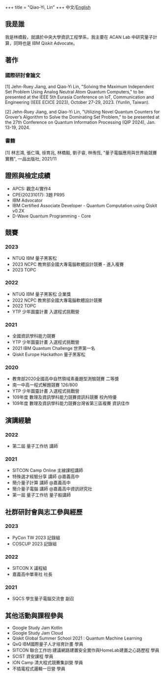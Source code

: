+++
title = "Qiao-Yi, Lin"
+++
中文/[English](/_index_en)
## 我是誰
我是林橋毅，就讀於中央大學資訊工程學系，我主要在 ACAN Lab 中研究量子計算，同時也是 IBM Qiskit Advocate。

## 著作
### 國際研討會論文
[1] Jehn-Ruey Jiang, and Qiao-Yi Lin, "Solving the Maximum Independent Set Problem Using Analog Neutral Atom Quantum Computers,"
to be presented at the IEEE 5th Eurasia Conference on IoT, Communication and Engineering (IEEE ECICE 2023), October 27-29, 2023. (Yunlin, Taiwan).

[2] Jehn-Ruey Jiang, and Qiao-Yi Lin, "Utilizing Novel Quantum Counters for Grover’s Algorithm to Solve the Dominating Set Problem," to be presented at the 27th Conference on Quantum Information Processing (QIP 2024), Jan. 13-19, 2024.

### 書籍
[1] 林志鴻, 張仁瑀, 徐育兆, 林橋毅, 劉子睿, 林侑恆, "量子電腦應用與世界級競賽實務", 一品出版社, 2021/11 

## 證照與檢定成績
- APCS: 觀念4/實作4
- CPE(20231017): 3題 PR95
- IBM Advocator
- IBM Certified Associate Developer - Quantum Computation using Qiskit v0.2X
- D-Wave Quantum Programming - Core

## 競賽
### 2023
- NTUQ IBM 量子黑客松
- 2023 NCPC 教育部全國大專電腦軟體設計競賽 - 進入複賽
- 2023 TOPC

### 2022
- NTUQ IBM 量子黑客松 企業獎
- 2022 NCPC 教育部全國大專電腦軟體設計競賽
- 2022 TOPC
- YTP 少年圖靈計畫 入選程式挑戰營

### 2021
- 全國資訊學科能力競賽
- YTP 少年圖靈計畫 入選程式挑戰營
- 2021 IBM Quantum Challenge 世界第一名
- Qiskit Europe Hackathon 量子黑客松

### 2020
- 教育部2020全國高中自然領域素養題型測驗競賽 二等獎
- 南一中高一程式解題競賽 126/800
- YTP 少年圖靈計畫 入選程式挑戰營
- 109年度 數理及資訊學科能力競賽資訊科競賽 校內特優
- 109年度 數理及資訊學科能力競賽台灣省第三區複賽 資訊佳作

## 演講經驗
### 2022
- 第二屆 量子工作坊 講師

### 2021
- SITCON Camp Online 主線課程講師
- 特殊選才經驗分享 講師 @嘉義高中
- 簡介量子計算 講師 @嘉義高中
- 簡介量子電腦 講師 @嘉義高中資訊研究社
- 第一屆 量子工作坊 量子骰講師

## 社群研討會與志工參與經歷

### 2023
- PyCon TW 2023 記錄組
- COSCUP 2023 記錄組

### 2022
- SITCON X 議程組
- 嘉義高中單車社 社長

### 2021
- SQCS 學生量子電腦交流會 副召

## 其他活動與課程參與

- Google Study Jam Kotlin 
- Google Study Jam Cloud
- Qiskit Global Summer School 2021 : Quantum Machine Learning
- QxQ IBM國際量子人才培育計畫 學員
- SITCON 聯合工作坊:建議網路建置安全實作與HomeLab建置之心路歷程 學員
- SCIST 資安課程 學員
- ION Camp 清大程式競賽集訓營 學員
- 不插電程式邏輯一日營 學員
